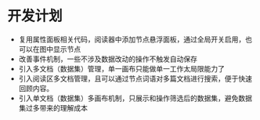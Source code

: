 # 开发计划

* 复用属性面板相关代码，阅读器中添加节点悬浮面板，通过全局开关启用，也可以在图中显示节点
* 改善事件机制，一些不涉及数据改动的操作不触发自动保存
* 引入多文档（数据集）管理，单一画布只能做单一工作太局限能力了
* 引入阅读区多文档管理，且可以通过节点词语对多篇文档进行搜索，便于快速回顾内容。
* 引入单文档（数据集）多画布机制，只展示和操作筛选后的数据集，避免数据集过多带来的理解成本
